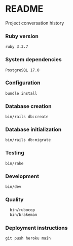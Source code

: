 # README

Project conversation history

### Ruby version

`ruby 3.3.7`

### System dependencies

`PostgreSQL 17.0`

### Configuration

`bundle install`

### Database creation

`bin/rails db:create`

### Database initialization

`bin/rails db:migrate`

### Testing

`bin/rake`

### Development

`bin/dev`

### Quality

```bash
  bin/rubocop
  bin/brakeman
```

### Deployment instructions

`git push heroku main`
